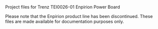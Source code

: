 Project files for Trenz TEI0026-01 Enpirion Power Board

Please note that the Enpirion product line has been discontinued. These files are made available for documentation purposes only.
